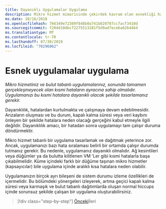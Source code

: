 ```yaml
---
title: Dayanıklı Uygulamalar Uygulama
description: Mikro hizmet mimarisinde çekirdek kavram olan esnekliği hakkında bilgi edinin. Geçici hataların, gerçekleştikleri için düzgün bir şekilde nasıl işleneceğini bilmeniz gerekir.
ms.date: 10/16/2018
ms.openlocfilehash: 766349e72389f848b0a741b020707cc7acf3410d
ms.sourcegitcommit: f20dd18dbcf2275513281f5d9ad7ece6a62644b4
ms.translationtype: MT
ms.contentlocale: tr-TR
ms.lasthandoff: 07/30/2019
ms.locfileid: "70296062"
---
```

# <a name="implement-resilient-applications"></a>Esnek uygulamalar uygulama

*Mikro hizmetiniz ve bulut tabanlı uygulamalarınız, sonunda tamamen gerçekleşmeyecek olan kısmi hataların ayracına sahip olmalıdır. Uygulamanızı bu kısmi hatalara dayanıklı olacak şekilde tasarlamanız gerekir.*

Dayanıklılık, hatalardan kurtulmakta ve çalışmaya devam edebilmesidir. Arızaların oluşması ve bu durum, kapalı kalma süresi veya veri kaybını önleyen bir şekilde hatalara neden olacağı gerçeğini kabul etmeyle ilgili değildir. Dayanıklılık amacı, bir hatadan sonra uygulamayı tam çalışır duruma döndürmektir.

Mikro hizmet tabanlı bir uygulama tasarlamak ve dağıtmak yeterince zor. Ancak, uygulamanızı bazı hata sıralaması belirli bir ortamda çalışır durumda tutmanız gerekir. Bu nedenle, uygulamanız dayanıklı olmalıdır. Ağ kesintileri veya düğümler ya da bulutta kilitlenen VM 'Ler gibi kısmi hatalarla başa çıkabilmelidir. Küme içindeki farklı bir düğüme taşınan mikro hizmetler (kapsayıcılar) bile uygulama içinde aralıklı kısa hatalara neden olabilir.

Uygulamanızın birçok ayrı bileşeni de sistem durumu izleme özellikleri de içermelidir. Bu bölümdeki yönergeleri izleyerek, artma geçici kapalı kalma süresi veya karmaşık ve bulut tabanlı dağıtımlarda oluşan normal hiccups içinde sorunsuz şekilde çalışan bir uygulama oluşturabilirsiniz.

>[!div class="step-by-step"]
>[Önceki](../microservice-ddd-cqrs-patterns/microservice-application-layer-implementation-web-api.md)İleri
>[](handle-partial-failure.md)
